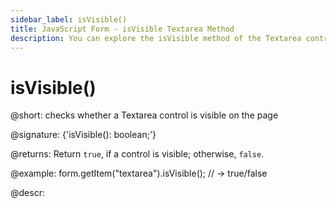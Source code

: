 ```yaml
---
sidebar_label: isVisible()
title: JavaScript Form - isVisible Textarea Method 
description: You can explore the isVisible method of the Textarea control of Form in the documentation of the DHTMLX JavaScript UI library. Browse developer guides and API reference, try out code examples and live demos, and download a free 30-day evaluation version of DHTMLX Suite.
---
```


# isVisible()

@short: checks whether a Textarea control is visible on the page

@signature: {'isVisible(): boolean;'}

@returns:
Return `true`, if a control is visible; otherwise, `false`.

@example:
form.getItem("textarea").isVisible(); 
// -> true/false

@descr:
